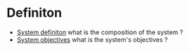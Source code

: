 # Definiton

* [System definiton](https://github.com/esteem8app/esteem8app.github.io/blob/master/docs/work-the-system/definition/system-definition.md) what is the composition of the system ?
* [System objectives](https://github.com/esteem8app/esteem8app.github.io/blob/master/docs/work-the-system/definition/system-objectives.md) what is the system's objectives ?
